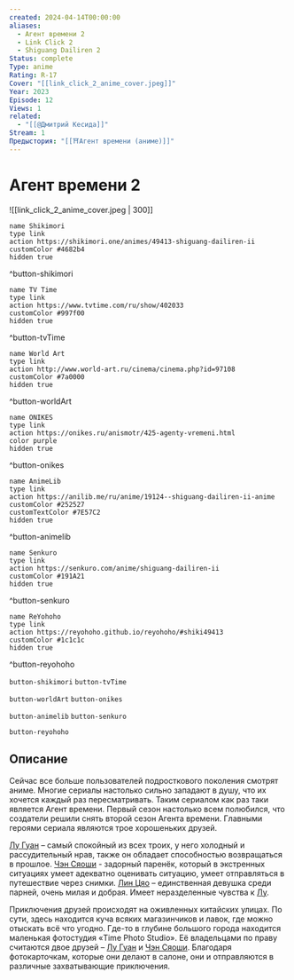 ```yaml
---
created: 2024-04-14T00:00:00
aliases:
  - Агент времени 2
  - Link Click 2
  - Shiguang Dailiren 2
Status: complete
Type: anime
Rating: R-17
Cover: "[[link_click_2_anime_cover.jpeg]]"
Year: 2023
Episode: 12
Views: 1
related:
  - "[[@Дмитрий Кесида]]"
Stream: 1
Предыстория: "[[⛩️Агент времени (аниме)]]"
---
```


# Агент времени 2

![[link_click_2_anime_cover.jpeg | 300]]

```button
name Shikimori
type link
action https://shikimori.one/animes/49413-shiguang-dailiren-ii
customColor #4682b4
hidden true
```
^button-shikimori

```button
name TV Time
type link
action https://www.tvtime.com/ru/show/402033
customColor #997f00
hidden true
```
^button-tvTime

```button
name World Art
type link
action http://www.world-art.ru/cinema/cinema.php?id=97108
customColor #7a0000
hidden true
```
^button-worldArt

```button
name ONIKES
type link
action https://onikes.ru/anismotr/425-agenty-vremeni.html
color purple
hidden true
```
^button-onikes

```button
name AnimeLib
type link
action https://anilib.me/ru/anime/19124--shiguang-dailiren-ii-anime
customColor #252527
customTextColor #7E57C2
hidden true
```
^button-animelib

```button
name Senkuro
type link
action https://senkuro.com/anime/shiguang-dailiren-ii
customColor #191A21
hidden true
```
^button-senkuro

```button
name ReYohoho
type link
action https://reyohoho.github.io/reyohoho/#shiki49413
customColor #1c1c1c
hidden true
```
^button-reyohoho

`button-shikimori` `button-tvTime`

`button-worldArt` `button-onikes`

`button-animelib` `button-senkuro`

`button-reyohoho`


## Описание

Сейчас все больше пользователей подросткового поколения смотрят аниме. Многие сериалы настолько сильно западают в душу, что их хочется каждый раз пересматривать. Таким сериалом как раз таки является Агент времени. Первый сезон настолько всем полюбился, что создатели решили снять второй сезон Агента времени. Главными героями сериала являются трое хорошеньких друзей.

[Лу Гуан](https://shikimori.one/characters/196253-guang-lu) – самый спокойный из всех троих, у него холодный и рассудительный нрав, также он обладает способностью возвращаться в прошлое.
[Чэн Сяоши](https://shikimori.one/characters/196252-xiaoshi-cheng) - задорный паренёк, который в экстренных ситуациях умеет адекватно оценивать ситуацию, умеет отправляться в путешествие через снимки.
[Лин Цяо](https://shikimori.one/characters/196254-ling-qiao) – единственная девушка среди парней, очень милая и добрая. Имеет неразделенные чувства к [Лу](https://shikimori.one/characters/196253-guang-lu).

Приключения друзей происходят на оживленных китайских улицах. По сути, здесь находится куча всяких магазинчиков и лавок, где можно отыскать всё что угодно. Где-то в глубине большого города находится маленькая фотостудия «Time Photo Studio‎». Её владельцами по праву считаются двое друзей – [Лу Гуан](https://shikimori.one/characters/196253-guang-lu) и [Чэн Сяоши](https://shikimori.one/characters/196252-xiaoshi-cheng). Благодаря фотокарточкам, которые они делают в салоне, они и отправляются в различные захватывающие приключения.
